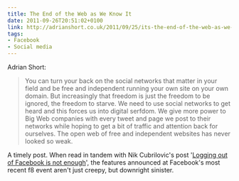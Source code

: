 ```yaml
---
title: The End of the Web as We Know It
date: 2011-09-26T20:51:02+0100
link: http://adrianshort.co.uk/2011/09/25/its-the-end-of-the-web-as-we-know-it/
tags:
- Facebook
- Social media
---
```

Adrian Short:

> You can turn your back on the social networks that matter in your field and be free and independent running your own site on your own domain. But increasingly that freedom is just the freedom to be ignored, the freedom to starve. We need to use social networks to get heard and this forces us into digital serfdom. We give more power to Big Web companies with every tweet and page we post to their networks while hoping to get a bit of traffic and attention back for ourselves. The open web of free and independent websites has never looked so weak.

A timely post. When read in tandem with Nik Cubrilovic's post '[Logging out of Facebook is not enough][1]', the features announced at Facebook's most recent f8 event aren't just creepy, but downright sinister.

[1]: http://nikcub.appspot.com/logging-out-of-facebook-is-not-enough

